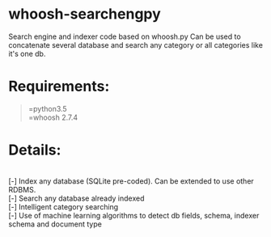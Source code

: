 # whoosh-searchengpy

Search engine and indexer code based on whoosh.py
Can be used to concatenate several database and search any category or all categories like it's one db.

# Requirements:
>=python3.5<br>
>=whoosh 2.7.4


# Details:
<br>
[-] Index any database (SQLite pre-coded). Can be extended to use other RDBMS.<br>
[-] Search any database already indexed<br>
[-] Intelligent category searching<br>
[-] Use of machine learning algorithms to detect db fields, schema, indexer schema and document type
